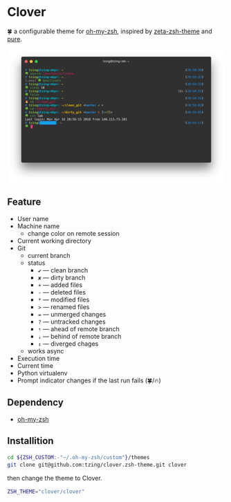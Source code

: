 # Clover

🍀 a configurable theme for [oh-my-zsh], inspired by [zeta-zsh-theme] and [pure].

![screenshot](./screenshot.png)

[oh-my-zsh]: https://github.com/robbyrussell/oh-my-zsh
[zeta-zsh-theme]: https://github.com/skylerlee/zeta-zsh-theme
[pure]: https://github.com/sindresorhus/pure


## Feature

- User name
- Machine name
    - change color on remote session
- Current working directory
- Git
    - current branch
    - status
        * `✔` — clean branch
        * `✘` — dirty branch
        * `+` — added files
        * `-` — deleted files
        * `*` — modified files
        * `>` — renamed files
        * `=` — unmerged changes
        * `?` — untracked changes
        * `⇡` — ahead of remote branch
        * `⇣` — behind of remote branch
        * `⇕` — diverged chages
    - works async
- Execution time
- Current time
- Python virtualenv
- Prompt indicator changes if the last run fails (🍀/🔥)


## Dependency

- [oh-my-zsh]


## Installition

```sh
cd ${ZSH_CUSTOM:-"~/.oh-my-zsh/custom"}/themes
git clone git@github.com:tzing/clover.zsh-theme.git clover
```

then change the theme to Clover.

```zsh
ZSH_THEME="clover/clover"
```

